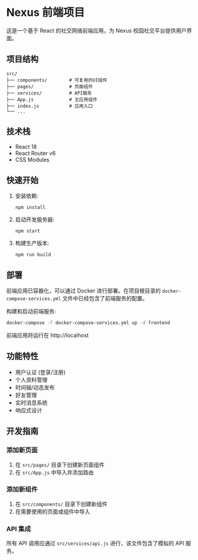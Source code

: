 # Nexus 前端项目

这是一个基于 React 的社交网络前端应用，为 Nexus 校园社交平台提供用户界面。

## 项目结构

```
src/
├── components/        # 可复用的UI组件
├── pages/             # 页面组件
├── services/          # API服务
├── App.js             # 主应用组件
├── index.js           # 应用入口
└── ...
```

## 技术栈

- React 18
- React Router v6
- CSS Modules

## 快速开始

1. 安装依赖:
   ```
   npm install
   ```

2. 启动开发服务器:
   ```
   npm start
   ```

3. 构建生产版本:
   ```
   npm run build
   ```

## 部署

前端应用已容器化，可以通过 Docker 进行部署。在项目根目录的 `docker-compose-services.yml` 文件中已经包含了前端服务的配置。

构建和启动前端服务:
```bash
docker-compose -f docker-compose-services.yml up -d frontend
```

前端应用将运行在 http://localhost

## 功能特性

- 用户认证 (登录/注册)
- 个人资料管理
- 时间轴/动态发布
- 好友管理
- 实时消息系统
- 响应式设计

## 开发指南

### 添加新页面

1. 在 `src/pages/` 目录下创建新页面组件
2. 在 `src/App.js` 中导入并添加路由

### 添加新组件

1. 在 `src/components/` 目录下创建新组件
2. 在需要使用的页面或组件中导入

### API 集成

所有 API 调用应通过 `src/services/api.js` 进行，该文件包含了模拟的 API 服务。